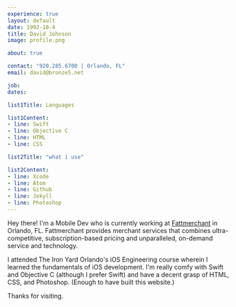 ```yaml
---
experience: true
layout: default
date: 1992-10-4
title: David Johnson
image: profile.png

about: true

contact: "920.285.6700 | Orlando, FL"
email: david@bronze5.net

job:
dates:

list1Title: Languages

list1Content:
- line: Swift
- line: Objective C
- line: HTML
- line: CSS

list2Title: "what i use"

list2Content:
- line: Xcode
- line: Atom
- line: Github
- line: Jekyll
- line: Photoshop
---
```


Hey there! I'm a Mobile Dev who is currently working at <a href="https://www.fattmerchant.com/" target="_blank">Fattmerchant</a> in Orlando, FL. Fattmerchant provides merchant services that combines ultra-competitive, subscription-based pricing and unparalleled, on-demand service and technology.

I attended The Iron Yard Orlando's iOS Engineering course wherein I learned the fundamentals of iOS development. I'm really comfy with Swift and Objective C (although I prefer Swift) and have a decent grasp of HTML, CSS, and Photoshop. (Enough to have built this website.)

Thanks for visiting.
